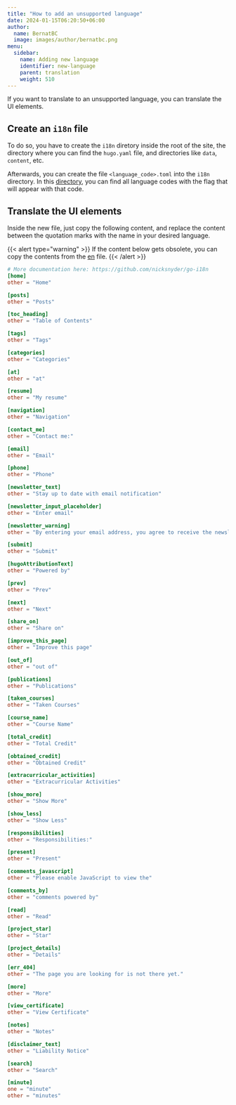 ```yaml
---
title: "How to add an unsupported language"
date: 2024-01-15T06:20:50+06:00
author:
  name: BernatBC
  image: images/author/bernatbc.png
menu:
  sidebar:
    name: Adding new language
    identifier: new-language
    parent: translation
    weight: 510
---
```


If you want to translate to an unsupported language, you can translate the UI elements.

## Create an `i18n` file

To do so, you have to create the `i18n` diretory inside the root of the site, the directory where you can find the `hugo.yaml` file, and directories like `data`, `content`, etc.

Afterwards, you can create the file `<language_code>.toml` into the `i18n` directory. In this [directory](https://github.com/hugo-toha/hugo-toha.github.io/tree/gh-pages/flags/1x1), you can find all language codes with the flag that will appear with that code.

## Translate the UI elements

Inside the new file, just copy the following content, and replace the content between the quotation marks with the name in your desired language.

{{< alert type="warning" >}}
If the content below gets obsolete, you can copy the contents from the [en](https://github.com/hugo-toha/toha/blob/main/i18n/en.toml) file.
{{< /alert >}}

```toml
# More documentation here: https://github.com/nicksnyder/go-i18n
[home]
other = "Home"

[posts]
other = "Posts"

[toc_heading]
other = "Table of Contents"

[tags]
other = "Tags"

[categories]
other = "Categories"

[at]
other = "at"

[resume]
other = "My resume"

[navigation]
other = "Navigation"

[contact_me]
other = "Contact me:"

[email]
other = "Email"

[phone]
other = "Phone"

[newsletter_text]
other = "Stay up to date with email notification"

[newsletter_input_placeholder]
other = "Enter email"

[newsletter_warning]
other = "By entering your email address, you agree to receive the newsletter of this website."

[submit]
other = "Submit"

[hugoAttributionText]
other = "Powered by"

[prev]
other = "Prev"

[next]
other = "Next"

[share_on]
other = "Share on"

[improve_this_page]
other = "Improve this page"

[out_of]
other = "out of"

[publications]
other = "Publications"

[taken_courses]
other = "Taken Courses"

[course_name]
other = "Course Name"

[total_credit]
other = "Total Credit"

[obtained_credit]
other = "Obtained Credit"

[extracurricular_activities]
other = "Extracurricular Activities"

[show_more]
other = "Show More"

[show_less]
other = "Show Less"

[responsibilities]
other = "Responsibilities:"

[present]
other = "Present"

[comments_javascript]
other = "Please enable JavaScript to view the"

[comments_by]
other = "comments powered by"

[read]
other = "Read"

[project_star]
other = "Star"

[project_details]
other = "Details"

[err_404]
other = "The page you are looking for is not there yet."

[more]
other = "More"

[view_certificate]
other = "View Certificate"

[notes]
other = "Notes"

[disclaimer_text]
other = "Liability Notice"

[search]
other = "Search"

[minute]
one = "minute"
other = "minutes"
```
